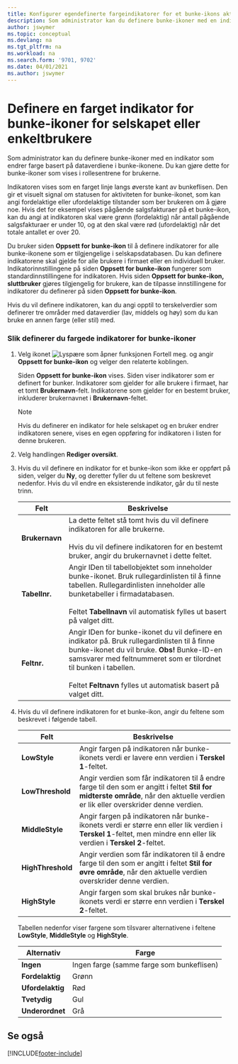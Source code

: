 ```yaml
---
title: Konfigurer egendefinerte fargeindikatorer for et bunke-ikons aktivitet
description: Som administrator kan du definere bunke-ikoner med en indikator som endrer farge basert på dataverdiene i bunke-ikonene. Du kan gjøre dette for bunke-ikoner som vises i rollesentrene for brukerne.
author: jswymer
ms.topic: conceptual
ms.devlang: na
ms.tgt_pltfrm: na
ms.workload: na
ms.search.form: '9701, 9702'
ms.date: 04/01/2021
ms.author: jswymer
---
```

# <a name="set-up-a-colored-indicator-on-cues-for-the-company-or-individual-users"></a><a name="set-up-a-colored-indicator-on-cues-for-the-company-or-individual-users"></a><a name="set-up-a-colored-indicator-on-cues-for-the-company-or-individual-users"></a>Definere en farget indikator for bunke-ikoner for selskapet eller enkeltbrukere

Som administrator kan du definere bunke-ikoner med en indikator som endrer farge basert på dataverdiene i bunke-ikonene. Du kan gjøre dette for bunke-ikoner som vises i rollesentrene for brukerne.  

Indikatoren vises som en farget linje langs øverste kant av bunkeflisen. Den gir et visuelt signal om statusen for aktiviteten for bunke-ikonet, som kan angi fordelaktige eller ufordelaktige tilstander som ber brukeren om å gjøre noe. Hvis det for eksempel vises pågående salgsfakturaer på et bunke-ikon, kan du angi at indikatoren skal være grønn (fordelaktig) når antall pågående salgsfakturaer er under 10, og at den skal være rød (ufordelaktig) når det totale antallet er over 20.  

Du bruker siden **Oppsett for bunke-ikon** til å definere indikatorer for alle bunke-ikonene som er tilgjengelige i selskapsdatabasen. Du kan definere indikatorene skal gjelde for alle brukere i firmaet eller en individuell bruker. Indikatorinnstillingene på siden **Oppsett for bunke-ikon** fungerer som standardinnstillingene for indikatoren. Hvis siden **Oppsett for bunke-ikon, sluttbruker** gjøres tilgjengelig for brukere, kan de tilpasse innstillingene for indikatorer du definerer på siden **Oppsett for bunke-ikon**.  

Hvis du vil definere indikatoren, kan du angi opptil to terskelverdier som definerer tre områder med dataverdier (lav, middels og høy) som du kan bruke en annen farge (eller stil) med.  

### <a name="to-set-up-colored-indicators-on-cues"></a><a name="to-set-up-colored-indicators-on-cues"></a><a name="to-set-up-colored-indicators-on-cues"></a>Slik definerer du fargede indikatorer for bunke-ikoner
1. Velg ikonet ![Lyspære som åpner funksjonen Fortell meg.](media/ui-search/search_small.png "Fortell hva du vil gjøre") og angir **Oppsett for bunke-ikon** og velger den relaterte koblingen.  

     Siden **Oppsett for bunke-ikon** vises. Siden viser indikatorer som er definert for bunker. Indikatorer som gjelder for alle brukere i firmaet, har et tomt **Brukernavn**-felt. Indikatorene som gjelder for en bestemt bruker, inkluderer brukernavnet i **Brukernavn**-feltet.  

    > [!NOTE]  
    >  Hvis du definerer en indikator for hele selskapet og en bruker endrer indikatoren senere, vises en egen oppføring for indikatoren i listen for denne brukeren.  

2. Velg handlingen **Rediger oversikt**.  
3. Hvis du vil definere en indikator for et bunke-ikon som ikke er oppført på siden, velger du **Ny**, og deretter fyller du ut feltene som beskrevet nedenfor. Hvis du vil endre en eksisterende indikator, går du til neste trinn.  

    |  Felt  |  Beskrivelse  |    
    |---------|---------------|  
    |**Brukernavn**|La dette feltet stå tomt hvis du vil definere indikatoren for alle brukerne.<br /><br /> Hvis du vil definere indikatoren for en bestemt bruker, angir du brukernavnet i dette feltet.|  
    |**Tabellnr.**|Angir IDen til tabellobjektet som inneholder bunke-ikonet. Bruk rullegardinlisten til å finne tabellen. Rullegardinlisten inneholder alle bunketabeller i firmadatabasen.<br /><br /> Feltet **Tabellnavn** vil automatisk fylles ut basert på valget ditt.|  
    |**Feltnr.**|Angir IDen for bunke-ikonet du vil definere en indikator på. Bruk rullegardinlisten til å finne bunke-ikonet du vil bruke. **Obs!**  Bunke-ID-en samsvarer med feltnummeret som er tilordnet til bunken i tabellen. <br /><br /> Feltet **Feltnavn** fylles ut automatisk basert på valget ditt.|  

4. Hvis du vil definere indikatoren for et bunke-ikon, angir du feltene som beskrevet i følgende tabell.  

    |  Felt  |  Beskrivelse  |    
    |---------|---------------|  
    |**LowStyle**|Angir fargen på indikatoren når bunke-ikonets verdi er lavere enn verdien i **Terskel 1**-feltet.|  
    |**LowThreshold**|Angir verdien som får indikatoren til å endre farge til den som er angitt i feltet **Stil for midterste område**, når den aktuelle verdien er lik eller overskrider denne verdien.|  
    |**MiddleStyle**|Angir fargen på indikatoren når bunke-ikonets verdi er større enn eller lik verdien i **Terskel 1**-feltet, men mindre enn eller lik verdien i **Terskel 2**-feltet.|  
    |**HighThreshold**|Angir verdien som får indikatoren til å endre farge til den som er angitt i feltet **Stil for øvre område**, når den aktuelle verdien overskrider denne verdien.|  
    |**HighStyle**|Angir fargen som skal brukes når bunke-ikonets verdi er større enn verdien i **Terskel 2**-feltet.|  

     Tabellen nedenfor viser fargene som tilsvarer alternativene i feltene **LowStyle**, **MiddleStyle** og **HighStyle**.  

    |  Alternativ  |  Farge  |  
    |----------|---------|  
    |**Ingen**|Ingen farge (samme farge som bunkeflisen)|  
    |**Fordelaktig**|Grønn|  
    |**Ufordelaktig**|Rød|  
    |**Tvetydig**|Gul|  
    |**Underordnet**|Grå|  

## <a name="see-also"></a><a name="see-also"></a><a name="see-also"></a>Se også


[!INCLUDE[footer-include](includes/footer-banner.md)]
